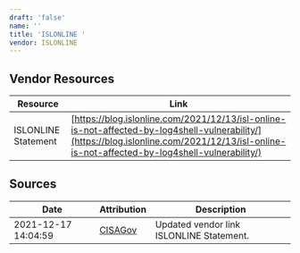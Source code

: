 ```yaml
---
draft: 'false'
name: ''
title: 'ISLONLINE '
vendor: ISLONLINE
---
```


## Vendor Resources
| Resource | Link |
| --- | --- |
| ISLONLINE Statement | [https://blog.islonline.com/2021/12/13/isl-online-is-not-affected-by-log4shell-vulnerability/](https://blog.islonline.com/2021/12/13/isl-online-is-not-affected-by-log4shell-vulnerability/) |



## Sources
| Date | Attribution | Description |
| --- | --- | --- |
| 2021-12-17 14:04:59 | [CISAGov](https://raw.githubusercontent.com/cisagov/log4j-affected-db/develop/README.md) | Updated vendor link ISLONLINE Statement.  |
